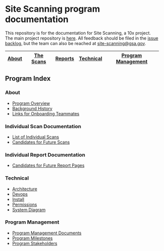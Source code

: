 # Site Scanning program documentation

This repository is for the documentation for Site Scanning, a 10x project.  The main project repository is [here](https://github.com/18F/spotlight).  All feedback should be filed in the [issue backlog](https://github.com/18F/spotlight/issues), but the team can also be reached at site-scanning@gsa.gov.


|  [About](https://github.com/18F/site-scanning-documentation#about) |  [The Scans](https://github.com/18F/site-scanning-documentation#individual-scan-documentation) | [Reports](https://github.com/18F/site-scanning-documentation#individual-report-documentation)  | [Technical](https://github.com/18F/site-scanning-documentation#technical)  |  [Program Management](https://github.com/18F/site-scanning-documentation#program-management) |
|---|---|---|---|---|



## Program Index 

### About 

* [Program Overview](https://github.com/18F/site-scanning-documentation/blob/master/overview/about-the-program.md)
* [Background History](https://github.com/18F/site-scanning-documentation/blob/master/project-management/project-history.md)
* [Links for Onboarding Teammates](https://github.com/18F/site-scanning-documentation/blob/master/project-management/onboarding-links.md)

### Individual Scan Documentation
* [List of Individual Scans](https://github.com/18F/site-scanning-documentation/tree/master/scans#README)
* [Candidates for Future Scans](https://github.com/18F/site-scanning-documentation/tree/master/scans#active)


### Individual Report Documentation
* [Candidates for Future Report Pages](https://github.com/18F/site-scanning-documentation/blob/master/presentation-layers/candidates.md)



### Technical 

* [Architecture](https://github.com/18F/spotlight/blob/master/docs/Architecture.md)
* [Devops](https://github.com/18F/spotlight/blob/master/docs/DevOps.md)
* [Install](https://github.com/18F/spotlight/blob/master/docs/INSTALL.md)
* [Permissions](https://github.com/18F/spotlight/blob/master/docs/permissions.md)
* [System Diagram](https://github.com/18F/spotlight/blob/master/docs/scanner-ui.png)

### Program Management
* [Program Management Documents](https://github.com/18F/site-scanning-documentation/tree/master/project-management) 
* [Program Milestones](https://github.com/18F/site-scanning-documentation/blob/master/project-management/project-milestones-version-history.md)
* [Program Stakeholders](https://github.com/18F/site-scanning-documentation/blob/master/project-management/stakeholders.md)
